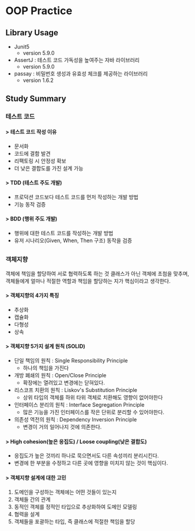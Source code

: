 # OOP Practice
## Library Usage
- Junit5 
  - version 5.9.0
- AssertJ : 테스트 코드 가독성을 높여주는 자바 라이브러리
  - version 5.9.0
- passay : 비밀번호 생성과 유효성 체크를 제공하는 라이브러리
  - version 1.6.2

## 

## Study Summary
### 테스트 코드 
#### > 테스트 코드 작성 이유
- 문서화
- 코드에 결함 발견
- 리팩토링 시 안정성 확보
- 더 낮은 결합도를 가진 설계 가능

#### > TDD (테스트 주도 개발)
- 프로덕션 코드보다 테스트 코드를 먼저 작성하는 개발 방법
- 기능 동작 검증

#### > BDD (행위 주도 개발)
- 행위에 대한 테스트 코드를 작성하는 개발 방법
- 유저 시나리오(Given, When, Then 구조) 동작을 검증

##

### 객체지향
객체에 책임을 할당하여 서로 협력하도록 하는 것
클래스가 아닌 객체에 초첨을 맞추며, 객체들에게 얼마나 적절한 역할과 책임을 할당하는 지가 핵심이라고 생각한다.

#### > 객체지향의 4가지 특징

- 추상화
- 캡슐화
- 다형성 
- 상속

#### > 객체지향 5가지 설계 원칙 (SOLID)
- 단일 책임의 원칙 : Single Responsibility Principle
  - 하나의 책임을 가진다
- 개방 폐쇄의 원칙 : Open/Close Principle
  - 확장에는 열려있고 변경에는 닫혀있다.
- 리스코프 치환의 원칙 : Liskov's Substitution Principle
  - 상위 타입의 객체를 하위 타위 객체로 치환해도 영향이 없어야한다
- 인터페이스 분리의 원칙 : Interface Segregation Principle
  - 많은 기능을 가진 인터페이스를 작은 단위로 분리할 수 있어야한다.
- 의존성 역전의 원칙 : Dependency Inversion Principle
  - 변경이 거의 일어나지 것에 의존한다.

#### > High cohesion(높은 응집도) / Loose coupling(낮은 결합도)
- 응집도가 높은 것끼리 하나로 묵으면서도 다른 속성끼리 분리시킨다.
- 변경에 한 부분을 수정하고 다른 곳에 영향을 미치지 않는 것이 핵심이다.

#### > 객체지향 설계에 대한 고민
1. 도메인을 구성하는 객체에는 어떤 것들이 있는지
2. 객체들 간의 관계
3. 동적인 객체를 정적인 타입으로 추상화하여 도메인 모델링
4. 협력을 설계
5. 객체들을 포괄하는 타입, 즉 클래스에 적절한 책임을 할당